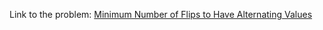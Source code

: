 Link to the problem: [Minimum Number of Flips to Have Alternating Values](https://binarysearch.com/problems/Minimum-Number-of-Flips-to-Have-Alternating-Values)